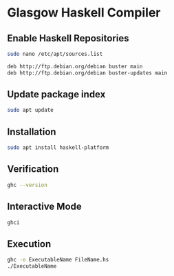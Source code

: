 # Glasgow Haskell Compiler

## Enable Haskell Repositories
```bash
sudo nano /etc/apt/sources.list

deb http://ftp.debian.org/debian buster main
deb http://ftp.debian.org/debian buster-updates main
```
## Update package index

```bash
sudo apt update
```

## Installation

```bash
sudo apt install haskell-platform
```

## Verification

```bash
ghc --version

```

## Interactive Mode

```bash
ghci
```

## Execution

```bash
ghc -o ExecutableName FileName.hs
./ExecutableName
```

